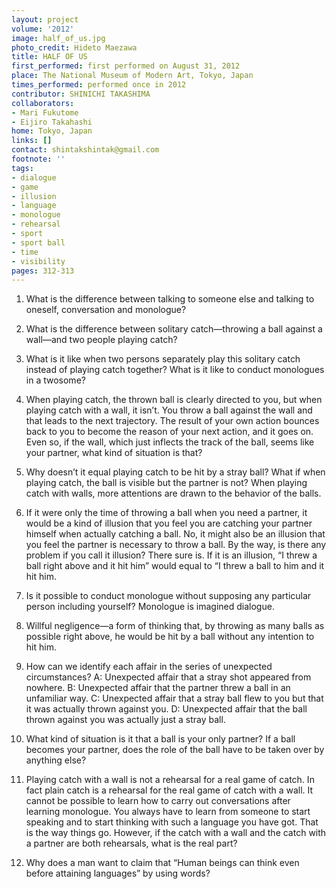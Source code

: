 ```yaml
---
layout: project
volume: '2012'
image: half_of_us.jpg
photo_credit: Hideto Maezawa
title: HALF OF US
first_performed: first performed on August 31, 2012
place: The National Museum of Modern Art, Tokyo, Japan
times_performed: performed once in 2012
contributor: SHINICHI TAKASHIMA
collaborators:
- Mari Fukutome
- Eijiro Takahashi
home: Tokyo, Japan
links: []
contact: shintakshintak@gmail.com
footnote: ''
tags:
- dialogue
- game
- illusion
- language
- monologue
- rehearsal
- sport
- sport ball
- time
- visibility
pages: 312-313
---
```


1. What is the difference between talking to someone else and talking to oneself, conversation and monologue?

2. What is the difference between solitary catch—throwing a ball against a wall—and two people playing catch?

3. What is it like when two persons separately play this solitary catch instead of playing catch together? What is it like to conduct monologues in a twosome?

4. When playing catch, the thrown ball is clearly directed to you, but when playing catch with a wall, it isn’t. You throw a ball against the wall and that leads to the next trajectory. The result of your own action bounces back to you to become the reason of your next action, and it goes on. Even so, if the wall, which just inflects the track of the ball, seems like your partner, what kind of situation is that?

5. Why doesn’t it equal playing catch to be hit by a stray ball? What if when playing catch, the ball is visible but the partner is not? When playing catch with walls, more attentions are drawn to the behavior of the balls.

6. If it were only the time of throwing a ball when you need a partner, it would be a kind of illusion that you feel you are catching your partner himself when actually catching a ball. No, it might also be an illusion that you feel the partner is necessary to throw a ball. By the way, is there any problem if you call it illusion? There sure is. If it is an illusion, “I threw a ball right above and it hit him” would equal to “I threw a ball to him and it hit him.

7. Is it possible to conduct monologue without supposing any particular person including yourself? Monologue is imagined dialogue.

8. Willful negligence—a form of thinking that, by throwing as many balls as possible right above, he would be hit by a ball without any intention to hit him.

9. How can we identify each affair in the series of unexpected circumstances? A: Unexpected affair that a stray shot appeared from nowhere. B: Unexpected affair that the partner threw a ball in an unfamiliar way. C: Unexpected affair that a stray ball flew to you but that it was actually thrown against you. D: Unexpected affair that the ball thrown against you was actually just a stray ball.

10.	What kind of situation is it that a ball is your only partner? If a ball becomes your partner, does the role of the ball have to be taken over by anything else?

11.	Playing catch with a wall is not a rehearsal for a real game of catch. In fact plain catch is a rehearsal for the real game of catch with a wall. It cannot be possible to learn how to carry out conversations after learning monologue. You always have to learn from someone to start speaking and to start thinking with such a language you have got. That is the way things go. However, if the catch with a wall and the catch with a partner are both rehearsals, what is the real part?

12.	Why does a man want to claim that “Human beings can think even before attaining languages” by using words?
